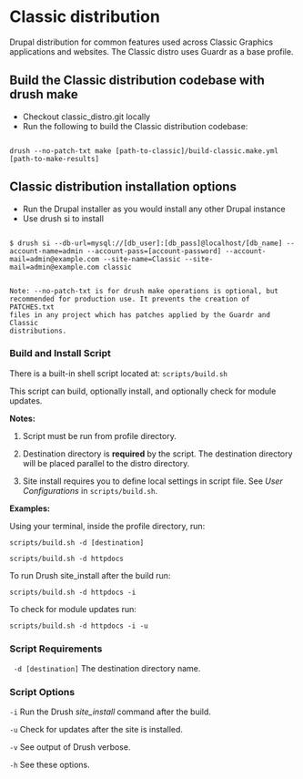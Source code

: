 # Classic distribution

Drupal distribution for common features used across Classic Graphics applications and websites. The Classic distro uses Guardr as a base profile.

## Build the Classic distribution codebase with drush make

* Checkout classic_distro.git locally
* Run the following to build the Classic distribution codebase:
<code>
drush --no-patch-txt make [path-to-classic]/build-classic.make.yml [path-to-make-results]
</code>

## Classic distribution installation options

* Run the Drupal installer as you would install any other Drupal instance
* Use drush si to install
<code>
$ drush si --db-url=mysql://[db_user]:[db_pass]@localhost/[db_name] --account-name=admin --account-pass=[account-password] --account-mail=admin@example.com --site-name=Classic --site-mail=admin@example.com classic

Note: --no-patch-txt is for drush make operations is optional, but recommended for production use. It prevents the creation of PATCHES.txt files in any project which has patches applied by the Guardr and Classic distributions.
</code>

### Build and Install Script
There is a built-in shell script located at: `scripts/build.sh`

This script can build, optionally install, and optionally check for module updates.

**Notes:**

1. Script must be run from profile directory.

2. Destination directory is **required** by the script.  The destination directory will be placed parallel to the distro directory.

3. Site install requires you to define local settings in script file.  See *User Configurations* in `scripts/build.sh`.

**Examples:**

Using your terminal, inside the profile directory, run:

`scripts/build.sh -d [destination]`

`scripts/build.sh -d httpdocs`


To run Drush site_install after the build run:

`scripts/build.sh -d httpdocs -i`


To check for module updates run:

`scripts/build.sh -d httpdocs -i -u`

### Script Requirements

` -d [destination]`  The destination directory name.

### Script Options

` -i `  Run the Drush *site_install* command after the build.

` -u `  Check for updates after the site is installed.

` -v `  See output of Drush verbose.

` -h `  See these options.



